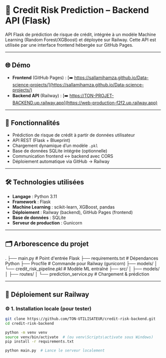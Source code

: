 # 💼 Credit Risk Prediction – Backend API (Flask)

API Flask de prédiction de risque de crédit, intégrée à un modèle Machine Learning (Random Forest/XGBoost) et déployée sur Railway. Cette API est utilisée par une interface frontend hébergée sur GitHub Pages.

---

## 🌐 Démo

- **Frontend** (GitHub Pages) : [➡️ https://sallamihamza.github.io/Data-science-projects/](https://sallamihamza.github.io/Data-science-projects/)
- **Backend API** (Railway) : [➡️ https://TON-PROJET-BACKEND.up.railway.app](https://web-production-f2f2.up.railway.app)

---

## 📌 Fonctionnalités

- Prédiction de risque de crédit à partir de données utilisateur
- API REST (Flask + Blueprint)
- Chargement dynamique d’un modèle `.pkl`
- Base de données SQLite intégrée (optionnelle)
- Communication frontend ↔ backend avec CORS
- Déploiement automatique via GitHub → Railway

---

## 🛠️ Technologies utilisées

- **Langage** : Python 3.11
- **Framework** : Flask
- **Machine Learning** : scikit-learn, XGBoost, pandas
- **Déploiement** : Railway (backend), GitHub Pages (frontend)
- **Base de données** : SQLite
- **Serveur de production** : Gunicorn

---

## 🗂️ Arborescence du projet

.
├── main.py # Point d'entrée Flask
├── requirements.txt # Dépendances Python
├── Procfile # Commande pour Railway (gunicorn)
├── models/
│ └── credit_risk_pipeline.pkl # Modèle ML entraîné
├── src/
│ ├── models/
│ ├── routes/
│ └── prediction_service.py # Chargement & prédiction

---

## 🚀 Déploiement sur Railway

### ⚙️ 1. Installation locale (pour tester)

```bash
git clone https://github.com/TON-UTILISATEUR/credit-risk-backend.git
cd credit-risk-backend

python -m venv venv
source venv/bin/activate  # (ou venv\Scripts\activate sous Windows)
pip install -r requirements.txt

python main.py  # Lance le serveur localement

